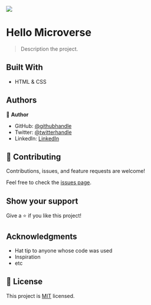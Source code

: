 ![](https://img.shields.io/badge/Microverse-blueviolet)

# Hello Microverse

> Description the project.

## Built With

- HTML & CSS

## Authors

👤 **Author**

- GitHub: [@githubhandle](https://github.com/kosher9)
- Twitter: [@twitterhandle](https://twitter.com/kosherus)
- LinkedIn: [LinkedIn](https://linkedin.com/in/lionel-c%C3%A9dric-kossi-323042172)


## 🤝 Contributing

Contributions, issues, and feature requests are welcome!

Feel free to check the [issues page](../../issues/).

## Show your support

Give a ⭐️ if you like this project!

## Acknowledgments

- Hat tip to anyone whose code was used
- Inspiration
- etc

## 📝 License

This project is [MIT](./MIT.md) licensed.